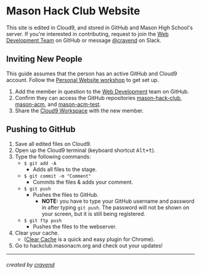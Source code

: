 # Mason Hack Club Website

This site is edited in Cloud9, and stored in GitHub and Mason High School's server. If you're interested in contributing, request to join the [Web Development Team](https://github.com/orgs/Mason-Development/teams/web-development) on GitHub or message [@cravend](https://hackclub.slack.com/messages/@cravend) on Slack.

## Inviting New People

This guide assumes that the person has an active GitHub and Cloud9 account. Follow the [Personal Website workshop](https://workshops.hackclub.com/personal_website/) to get set up.

1. Add the member in question to the [Web Development](https://github.com/orgs/Mason-Development/teams/web-development) team on GitHub.
2. Confirm they can access the GitHub repositories [mason-hack-club](https://github.com/Mason-Development/mason-hack-club), [mason-acm](https://github.com/Mason-Development/mason-acm), and [mason-acm-test](https://github.com/Mason-Development/mason-acm-test).
3. Share the [Cloud9 Workspace](https://ide.c9.io/cravend/mason-hack-club) with the new member.

## Pushing to GitHub

1. Save all edited files on Cloud9.
2. Open up the Cloud9 terminal (keyboard shortcut <kbd>Alt+t</kbd>).
3. Type the following commands:
    - `$ git add -A`
      - Adds all files to the stage.
    - `$ git commit -m "Comment"`
      - Commits the files & adds your comment.
    - `$ git push`
      - Pushes the files to GitHub.
        - **NOTE:** you have to type your GitHub username and password in after typing `git push`. The password will not be shown on your screen, but it is still being registered.
    - `$ git ftp push`
      - Pushes the files to the webserver.
4. Clear your cache.
    - ([Clear Cache](https://chrome.google.com/webstore/detail/clear-cache/cppjkneekbjaeellbfkmgnhonkkjfpdn?utm_source=chrome-app-launcher-info-dialog) is a quick and easy plugin for Chrome).
5. Go to hackclub.masonacm.org and check out your updates!

---

###### created by [cravend](https://github.com/cravend)

